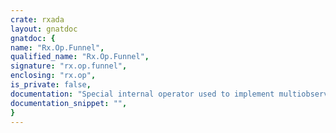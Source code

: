 ```yaml
---
crate: rxada
layout: gnatdoc
gnatdoc: {
name: "Rx.Op.Funnel",
qualified_name: "Rx.Op.Funnel",
signature: "rx.op.funnel",
enclosing: "rx.op",
is_private: false,
documentation: "Special internal operator used to implement multiobservers.\nOnce subscribed, all copies have a shared downstream observer.",
documentation_snippet: "",
}
---
```

